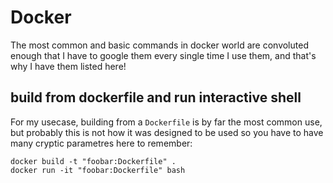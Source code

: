 # Docker

The most common and basic commands in docker world are convoluted enough that I
have to google them every single time I use them, and that's why I have them
listed here!

## build from dockerfile and run interactive shell

For my usecase, building from a `Dockerfile` is by far the most common use, but
probably this is not how it was designed to be used so you have to have many
cryptic parametres here to remember:


```shell
docker build -t "foobar:Dockerfile" .
docker run -it "foobar:Dockerfile" bash
```


